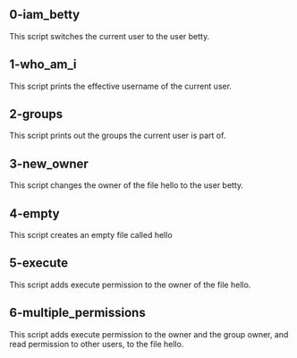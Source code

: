 ## 0-iam_betty
This script switches the current user to the user betty.
## 1-who_am_i
This script prints the effective username of the current user.
## 2-groups
This script prints out the groups the current user is part of.
## 3-new_owner
This script changes the owner of the file hello to the user betty.
## 4-empty
This script creates an empty file called hello
## 5-execute
This script adds execute permission to the owner of the file hello.
## 6-multiple_permissions
This script adds execute permission to the owner and the group owner, and read permission to other users, to the file hello.
